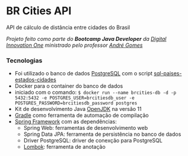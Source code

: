 # BR Cities API
API de cálculo de distância entre cidades do Brasil

*Projeto feito como parte do **Bootcamp Java Developer** da [Digital Innovation One](digitalinnovation.one) ministrado pelo professor [André Gomes](https://www.linkedin.com/in/andreluisgomes/)*

### Tecnologias

- Foi utilizado o banco de dados [PostgreSQL](https://www.postgresql.org/) com o script [sql-paises-estados-cidades](https://github.com/chinnonsantos/sql-paises-estados-cidades)
- Docker para o container do banco de dados
- iniciado com o comando: `$ docker run --name brcities-db -d -p 5432:5432 -e POSTGRES_USER=brcitiesdb_user -e POSTGRES_PASSWORD=brcitiesdb_password postgres `
- Kit de desenvolvimento Java [OpenJDK](https://openjdk.java.net/) na versão 11
- [Gradle](https://gradle.org/) como ferramenta de automação de compilação
- [Spring Framework](https://spring.io/) com as dependências:
  - Spring Web: ferramentas de desenvolvimento web
  - Spring Data JPA: ferramenta de persistência no banco de dados
  - Driver PostgreSQL: driver de conexção para PostgreSQL
  - [Lombok](https://projectlombok.org/): ferramenta de anotação

